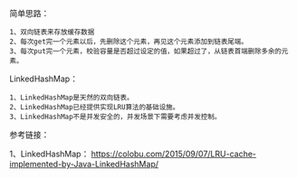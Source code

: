 简单思路：

    1、双向链表来存放缓存数据
    2、每次get完一个元素以后，先删除这个元素，再见这个元素添加到链表尾端。
    3、每次put完一个元素，校验容量是否超过设定的值，如果超过了，从链表首端删除多余的元素。

LinkedHashMap：

    1、LinkedHashMap是天然的双向链表。
    2、LinkedHashMap已经提供实现LRU算法的基础设施。
    3、LinkedHashMap不是并发安全的，并发场景下需要考虑并发控制。


参考链接：

1、LinkedHashMap： https://colobu.com/2015/09/07/LRU-cache-implemented-by-Java-LinkedHashMap/
